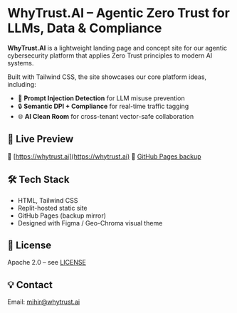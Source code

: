 # WhyTrust.AI – Agentic Zero Trust for LLMs, Data & Compliance

**WhyTrust.AI** is a lightweight landing page and concept site for our agentic cybersecurity platform that applies Zero Trust principles to modern AI systems.

Built with Tailwind CSS, the site showcases our core platform ideas, including:
- 🧠 **Prompt Injection Detection** for LLM misuse prevention
- 🔒 **Semantic DPI + Compliance** for real-time traffic tagging
- 🌐 **AI Clean Room** for cross-tenant vector-safe collaboration

## 🚀 Live Preview
🔗 [https://whytrust.ai](https://whytrust.ai) 
🔗 [GitHub Pages backup](https://whytrustai.github.io/whytrust-site)

## 🛠 Tech Stack
- HTML, Tailwind CSS
- Replit-hosted static site
- GitHub Pages (backup mirror)
- Designed with Figma / Geo-Chroma visual theme

## 📄 License
Apache 2.0 – see [LICENSE](./LICENSE)

## 💡 Contact
Email: [mihir@whytrust.ai](mailto:mihir@whytrust.ai)
